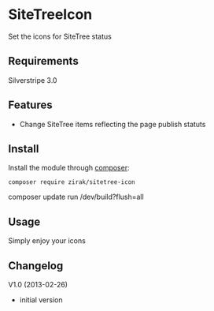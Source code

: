 # SiteTreeIcon

Set the icons for SiteTree status

## Requirements

Silverstripe 3.0

## Features

- Change SiteTree items reflecting the page publish statuts

## Install

Install the module through [composer](http://getcomposer.org):

	composer require zirak/sitetree-icon
  composer update
  run /dev/build?flush=all

## Usage
Simply enjoy your icons

## Changelog

V1.0 (2013-02-26)
* initial version

